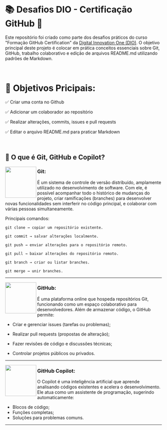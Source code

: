 # 📚 Desafios DIO - Certificação GitHub 🚀
Este repositório foi criado como parte dos desafios práticos do curso "Formação GitHub Certification" da [Digital Innovation One (DIO)](https://www.dio.me/). O objetivo principal deste projeto é colocar em prática conceitos essenciais sobre Git, GitHub, trabalho colaborativo e edição de arquivos README.md utilizando padrões de Markdown.

<br />

# 🎯 Objetivos Pricipais:
✅ Criar uma conta no Github

✅ Adicionar um colaborador ao repositório

✅ Realizar alterações, commits, issues e pull requests

✅ Editar o arquivo README.md para praticar Markdown<br />

<br />

## 📌 O que é Git, GitHub e Copilot?
<img align="left" src="https://cdn.jsdelivr.net/gh/devicons/devicon@latest/icons/git/git-original.svg" width="100"/>  

### Git:
É um sistema de controle de versão distribuído, amplamente utilizado no desenvolvimento de software.
Com ele, é possível acompanhar todo o histórico de mudanças do projeto, criar ramificações (branches) para desenvolver novas funcionalidades sem interferir no código principal, e colaborar com várias pessoas simultaneamente.
<br />
 
Principais comandos: 
```
git clone → copiar um repositório existente.
```
```
git commit → salvar alterações localmente.
```
```
git push → enviar alterações para o repositório remoto.
```
```
git pull → baixar alterações do repositório remoto.
```
```
git branch → criar ou listar branches.
```
```
git merge → unir branches.
```

---
<img align="left" src="https://cdn.jsdelivr.net/gh/devicons/devicon@latest/icons/github/github-original.svg" width="100"/>

### GitHub:
É uma plataforma online que hospeda repositórios Git, funcionando como um espaço colaborativo para desenvolvedores.
Além de armazenar código, o GitHub permite:
- Criar e gerenciar issues (tarefas ou problemas);

- Realizar pull requests (propostas de alteração);

- Fazer revisões de código e discussões técnicas;

- Controlar projetos públicos ou privados.

---
<img align="left" src="https://media3.giphy.com/media/v1.Y2lkPTc5MGI3NjExeXV1d24wZmx6ZXNneW41czFxNXN1Z3NjOXViNmd4aGJpbDFzdXIxcCZlcD12MV9pbnRlcm5hbF9naWZfYnlfaWQmY3Q9cw/Sh1iCtJZEdx4PFYy4q/giphy.gif" width="100">

### GitHub Copilot:
O Copilot é uma inteligência artificial que aprende analisando códigos existentes e acelera o desenvolvimento.
Ele atua como um assistente de programação, sugerindo automaticamente:
- Blocos de código;
- Funções completas;
- Soluções para problemas comuns.

---
